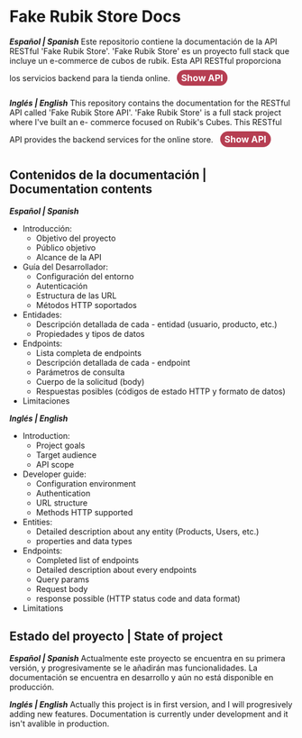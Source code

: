 # Fake Rubik Store Docs

***Español | Spanish***
Este repositorio contiene la documentación de la API RESTful 'Fake Rubik Store'. 'Fake Rubik Store' es un proyecto full stack que incluye un e-commerce de cubos de rubik. Esta API RESTful proporciona los servicios backend para la tienda online.
<a target="_blank" href="https://github.com/KritiusOne/FakeRubikStoreAPI" style="background-color: #B63E52; border: none; color: white; padding: 4px 8px; text-align: center; text-decoration: none; display: inline-block; font-size: 16px; border-radius: 20px; font-weight: bolder; margin: 8px;">Show API</a>

***Inglés | English***
This repository contains the documentation for the RESTful API called 'Fake Rubik Store API'. 'Fake Rubik Store' is a full stack project where I've built an e- commerce focused on Rubik's Cubes. This RESTful API provides the backend services for the online store.
<a target="_blank" href="https://github.com/KritiusOne/FakeRubikStoreAPI" style="background-color: #B63E52; border: none; color: white; padding: 4px 8px; text-align: center; text-decoration: none; display: inline-block; font-size: 16px; border-radius: 20px; font-weight: bolder; margin: 8px;">Show API</a>

## Contenidos de la documentación | Documentation contents

***Español | Spanish***
  - Introducción:
    - Objetivo del proyecto
    - Público objetivo
    - Alcance de la API
  - Guía del Desarrollador:
    - Configuración del entorno
    - Autenticación
    - Estructura de las URL
    - Métodos HTTP soportados
  - Entidades:
    - Descripción detallada de cada - entidad (usuario, producto, etc.)
    - Propiedades y tipos de datos
  - Endpoints:
    - Lista completa de endpoints
    - Descripción detallada de cada - endpoint
    - Parámetros de consulta
    - Cuerpo de la solicitud (body)
    - Respuestas posibles (códigos de estado HTTP y formato de datos)
  - Limitaciones

***Inglés | English***
  - Introduction:
    - Project goals
    - Target audience
    - API scope
  - Developer guide:
    - Configuration environment
    - Authentication
    - URL structure
    - Methods HTTP supported
  - Entities:
    - Detailed description about any entity (Products, Users, etc.)
    - properties and data types
  - Endpoints:
    - Completed list of endpoints
    - Detailed description about every endpoints
    - Query params
    - Request body
    - response possible (HTTP status code and data format)
  - Limitations

## Estado del proyecto | State of project

***Español | Spanish***
Actualmente este proyecto se encuentra en su primera versión, y progresivamente se le añadirán mas funcionalidades.
La documentación se encuentra en desarrollo y aún no está disponible en producción.

***Inglés | English***
Actually this project is in first version, and I will progresively adding new features.
Documentation is currently under development and it isn't avalible in production.